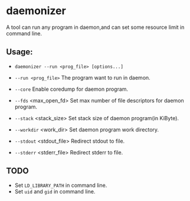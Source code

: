 daemonizer
===

A tool can run any program in daemon,and can set some resource limit in command line.

Usage:
---

* `daemonizer --run <prog_file> [options...]`

* `--run <prog_file>` The program want to run in daemon.

* `--core` Enable coredump for daemon program.

* `--fds` <max_open_fd> Set max number of file descriptors for daemon program.

* `--stack` <stack_size> Set stack size of daemon program(in KiByte).

* `--workdir` <work_dir> Set daemon program work directory.

* `--stdout` <stdout_file> Redirect stdout to file.

* `--stderr` <stderr_file> Redirect stderr to file.

TODO
---

* Set `LD_LIBRARY_PATH` in command line.
* Set `uid` and `gid` in command line.